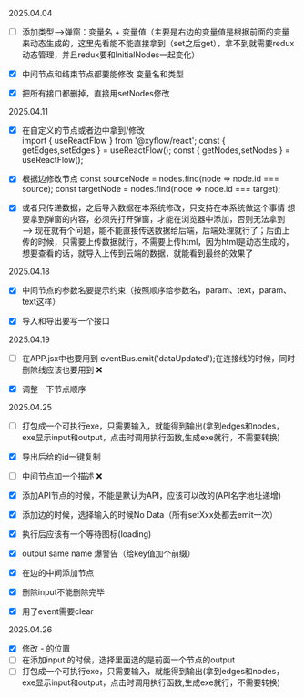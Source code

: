 2025.04.04

- [ ] 添加类型——>弹窗：变量名 + 变量值（主要是右边的变量值是根据前面的变量来动态生成的，这里先看能不能直接拿到（set之后get），拿不到就需要redux动态管理，并且redux要和InitialNodes一起变化） 
- [x] 中间节点和结束节点都要能修改 变量名和类型    
- [x] 把所有接口都删掉，直接用setNodes修改  



2025.04.11
- [x] 在自定义的节点或者边中拿到/修改  
  import {
  useReactFlow
  } from '@xyflow/react';
  const { getEdges,setEdges  } = useReactFlow();
  const { getNodes,setNodes  } = useReactFlow();

- [x] 根据边修改节点 
  const sourceNode = nodes.find(node => node.id === source);
  const targetNode = nodes.find(node => node.id === target);

- [x] 或者只传递数据，之后导入数据在本系统修改，只支持在本系统做这个事情 
  想要拿到弹窗的内容，必须先打开弹窗，才能在浏览器中添加，否则无法拿到——> 现在就有个问题，能不能直接传送数据给后端，后端处理就行了；后面上传的时候，只需要上传数据就行，不需要上传html，因为html是动态生成的，想要查看的话，就导入上传到云端的数据，就能看到最终的效果了



2025.04.18

- [x] 中间节点的参数名要提示约束（按照顺序给参数名，param、text，param、text这样） 
- [x] 导入和导出要写一个接口 



2025.04.19
- [ ] 在APP.jsx中也要用到 eventBus.emit('dataUpdated');在连接线的时候，同时删除线应该也要用到 ❌
- [x] 调整一下节点顺序 



2025.04.25
- [ ] 打包成一个可执行exe，只需要输入，就能得到输出(拿到edges和nodes，exe显示input和output，点击时调用执行函数,生成exe就行，不需要转换)
- [x] 导出后给的id一键复制 
- [ ] 中间节点加一个描述 ❌
- [x] 添加API节点的时候，不能是默认为API，应该可以改的(API名字地址递增) 
- [x] 添加边的时候，选择输入的时候No Data（所有setXxx处都去emit一次）
- [x] 执行后应该有一个等待图标(loading) 
- [x] output same name 爆警告（给key值加个前缀）
- [x] 在边的中间添加节点 
- [x] 删除input不能删除完毕 
- [x] 用了event需要clear 



2025.04.26
- [x] 修改 - 的位置 
- [ ] 在添加input 的时候，选择里面选的是前面一个节点的output
- [ ] 打包成一个可执行exe，只需要输入，就能得到输出(拿到edges和nodes，exe显示input和output，点击时调用执行函数,生成exe就行，不需要转换)
